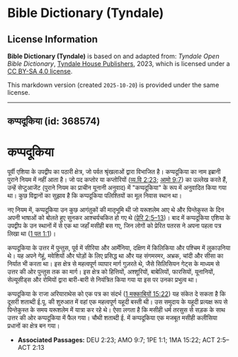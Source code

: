# Bible Dictionary (Tyndale)

## License Information

**Bible Dictionary (Tyndale)** is based on and adapted from: _Tyndale Open Bible Dictionary_, [Tyndale House Publishers](https://tyndaleopenresources.com/), 2023, which is licensed under a [CC BY-SA 4.0 license](https://creativecommons.org/licenses/by-sa/4.0/legalcode.en).

This markdown version (created `2025-10-20`) is provided under the same license.



--------------------------------

## कप्पदूकिया (id: 368574)

कप्पदूकिया
==========

पूर्वी एशिया के उपद्वीप का पठारी क्षेत्र, जो पर्वत श्रृंखलाओं द्वारा विभाजित है। कप्पदूकिया का नाम इब्रानी पुराने नियम में नहीं आता है। जो पद कप्तोर या कप्तोरियों ([व्य.वि 2:23](https://ref.ly/Deut2:23); [आमो 9:7](https://ref.ly/Amos9:7)) का उल्लेख करते हैं, उन्हें सेप्टुआजेंट (पुराने नियम का प्राचीन यूनानी अनुवाद) में "कप्पदूकिया" के रूप में अनुवादित किया गया था। कुछ विद्वानों का सुझाव है कि कप्पदूकिया पलिश्तियों का मूल निवास स्थान था।

नए नियम में, कप्पदूकिया उन कुछ आगंतुकों की मातृभूमि थी जो यरूशलेम आए थे और पिन्तेकुस्त के दिन अपनी भाषाओं को बोलते हुए सुनकर आश्चर्यचकित हो गए थे ([प्रेरि 2:5–13](https://ref.ly/Acts2:5-Acts2:13))। बाद में कप्पदूकिया एशिया के उपद्वीप के उन स्थानों में से एक था जहाँ मसीही बस गए, जिन लोगों को प्रेरित पतरस ने अपना पहला पत्र लिखा था ([1 पत 1:1](https://ref.ly/1Pet1:1))।

कप्पदूकिया के उत्तर में पुन्तुस, पूर्व में सीरिया और आर्मेनिया, दक्षिण में किलिकिया और पश्चिम में लुकाउनिया थे। यह अपने गेहूं, मवेशियों और घोड़ों के लिए प्रसिद्ध था और यह संगमरमर, अभ्रक, चांदी और सीसा का निर्यात भी करता था। इस क्षेत्र से महत्वपूर्ण व्यापार मार्ग गुज़रते थे, जैसे सिलिसियन गेट्स के माध्यम से उत्तर की ओर पुन्तुस तक का मार्ग। इस क्षेत्र को हित्तियों, अश्शूरियों, बाबेलियों, फारसियों, यूनानियों, सेल्यूसीड्स और रोमियों द्वारा बारी\-बारी से नियंत्रित किया गया या इस पर उनका प्रभुत्व था।

कप्पदूकिया के राजा अरियाराथेस को एक पत्र का संदर्भ ([1 मक्काबियों 15:22](https://ref.ly/1Macc15:22)) यह संकेत दे सकता है कि दूसरी शताब्दी ई.पू. की शुरुआत में वहां एक महत्वपूर्ण यहूदी बस्ती थी। उस समुदाय के यहूदी प्रत्यक्ष रूप से पिन्तेकुस्त के समय यरूशलेम में यात्रा कर रहे थे। ऐसा लगता है कि मसीही धर्म तरसुस से सड़क के साथ उत्तर की ओर कप्पदूकिया में फैल गया। चौथी शताब्दी ई. में कप्पदूकिया एक मजबूत मसीही कलीसिया प्रधानों का क्षेत्र बन गया।

* **Associated Passages:** DEU 2:23; AMO 9:7; 1PE 1:1; 1MA 15:22; ACT 2:5–ACT 2:13

